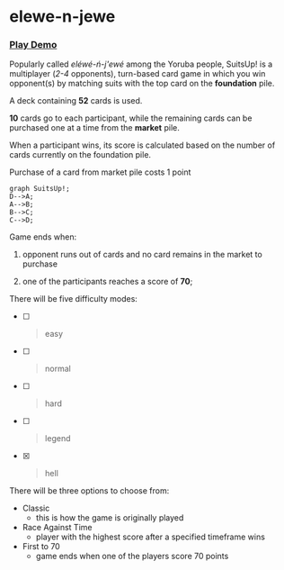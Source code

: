 # elewe-n-jewe
### [Play Demo](https://atp-suitsup.netlify.app)

Popularly called *eléwé-ń-j'ewé* among the Yoruba people, SuitsUp! is a multiplayer (*2-4* opponents), turn-based card game in which you win opponent(s) by matching suits with the top card on the **foundation** pile.

A deck containing **52** cards is used.

**10** cards go to each participant, while the remaining cards can be purchased one at a time from the **market** pile.

When a participant wins, its score is calculated based on the number of cards currently on the foundation pile.

Purchase of a card from market pile costs 1 point

```mermaid
graph SuitsUp!;
D-->A;
A-->B;
B-->C;
C-->D;
```
Game ends when:

1. opponent runs out of cards and no card remains in the market to purchase

2. one of the participants reaches a score of **70**;

There will be five difficulty modes:
- [ ] > easy
- [ ] > normal
- [ ] > hard
- [ ] > legend
- [x] > hell

There will be three options to choose from:
* Classic
    * this is how the game is originally played
* Race Against Time
    * player with the highest score after a specified timeframe wins
* First to 70
    * game ends when one of the players score 70 points